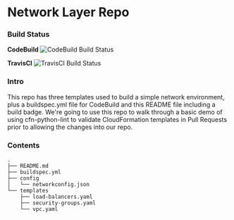 # Network Layer Repo

### Build Status

**CodeBuild**
![CodeBuild Build 
Status](https://codebuild.us-east-2.amazonaws.com/badges?uuid=eyJlbmNyeXB0ZWREYXRhIjoiZW83L0dFcVBqalRWdnExc0FxNkhmYTJiMFNMck1iRkc2QS9lc05OY1VPNlR2NlVEOWZNcG1tM1VaNFZPK3ozT05TeXRjdGtXbThCbzJvdFRwLzFMZkI4PSIsIml2UGFyYW1ldGVyU3BlYyI6IklHcUJCaHVzbDhDSnFXeFYiLCJtYXRlcmlhbFNldFNlcmlhbCI6MX0%3D&branch=master)

**TravisCI**
![TravisCI Build Status](https://travis-ci.org/cmmeyer/CfnLintDemo.svg?branch=master)
### Intro
This repo has three templates used to build a simple network environment, plus a buildspec.yml file for CodeBuild and this README file including a build badge.
We're going to use this repo to walk through a basic demo of using cfn-python-lint to validate CloudFormation templates in Pull Requests prior to allowing
the changes into our repo.

### Contents

```
.
├── README.md
├── buildspec.yml
├── config
│   └── networkconfig.json
└── templates
    ├── load-balancers.yaml
    ├── security-groups.yaml
    └── vpc.yaml
```
